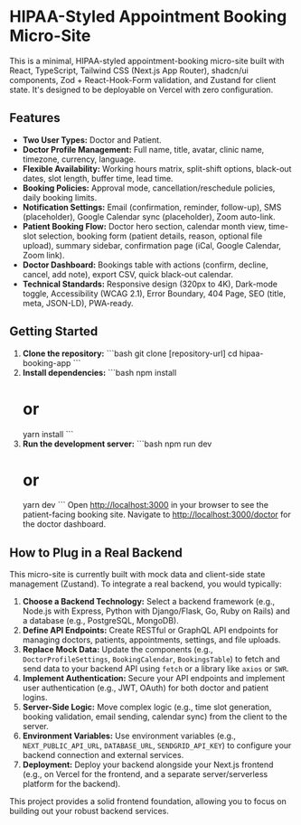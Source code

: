 # HIPAA-Styled Appointment Booking Micro-Site

This is a minimal, HIPAA-styled appointment-booking micro-site built with React, TypeScript, Tailwind CSS (Next.js App Router), shadcn/ui components, Zod + React-Hook-Form validation, and Zustand for client state. It's designed to be deployable on Vercel with zero configuration.

## Features

-   **Two User Types:** Doctor and Patient.
-   **Doctor Profile Management:** Full name, title, avatar, clinic name, timezone, currency, language.
-   **Flexible Availability:** Working hours matrix, split-shift options, black-out dates, slot length, buffer time, lead time.
-   **Booking Policies:** Approval mode, cancellation/reschedule policies, daily booking limits.
-   **Notification Settings:** Email (confirmation, reminder, follow-up), SMS (placeholder), Google Calendar sync (placeholder), Zoom auto-link.
-   **Patient Booking Flow:** Doctor hero section, calendar month view, time-slot selection, booking form (patient details, reason, optional file upload), summary sidebar, confirmation page (iCal, Google Calendar, Zoom link).
-   **Doctor Dashboard:** Bookings table with actions (confirm, decline, cancel, add note), export CSV, quick black-out calendar.
-   **Technical Standards:** Responsive design (320px to 4K), Dark-mode toggle, Accessibility (WCAG 2.1), Error Boundary, 404 Page, SEO (title, meta, JSON-LD), PWA-ready.

## Getting Started

1.  **Clone the repository:**
    \`\`\`bash
    git clone [repository-url]
    cd hipaa-booking-app
    \`\`\`
2.  **Install dependencies:**
    \`\`\`bash
    npm install
    # or
    yarn install
    \`\`\`
3.  **Run the development server:**
    \`\`\`bash
    npm run dev
    # or
    yarn dev
    \`\`\`
    Open [http://localhost:3000](http://localhost:3000) in your browser to see the patient-facing booking site.
    Navigate to [http://localhost:3000/doctor](http://localhost:3000/doctor) for the doctor dashboard.

## How to Plug in a Real Backend

This micro-site is currently built with mock data and client-side state management (Zustand). To integrate a real backend, you would typically:

1.  **Choose a Backend Technology:** Select a backend framework (e.g., Node.js with Express, Python with Django/Flask, Go, Ruby on Rails) and a database (e.g., PostgreSQL, MongoDB).
2.  **Define API Endpoints:** Create RESTful or GraphQL API endpoints for managing doctors, patients, appointments, settings, and file uploads.
3.  **Replace Mock Data:** Update the components (e.g., `DoctorProfileSettings`, `BookingCalendar`, `BookingsTable`) to fetch and send data to your backend API using `fetch` or a library like `axios` or `SWR`.
4.  **Implement Authentication:** Secure your API endpoints and implement user authentication (e.g., JWT, OAuth) for both doctor and patient logins.
5.  **Server-Side Logic:** Move complex logic (e.g., time slot generation, booking validation, email sending, calendar sync) from the client to the server.
6.  **Environment Variables:** Use environment variables (e.g., `NEXT_PUBLIC_API_URL`, `DATABASE_URL`, `SENDGRID_API_KEY`) to configure your backend connection and external services.
7.  **Deployment:** Deploy your backend alongside your Next.js frontend (e.g., on Vercel for the frontend, and a separate server/serverless platform for the backend).

This project provides a solid frontend foundation, allowing you to focus on building out your robust backend services.

